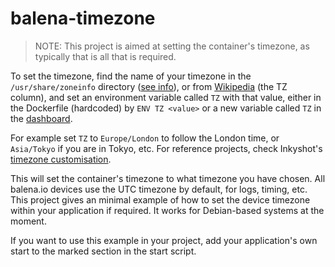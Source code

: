 # balena-timezone

> NOTE: This project is aimed at setting the container's timezone, as typically that is all that is required.

To set the timezone, find the name of your timezone in the `/usr/share/zoneinfo`
directory ([see info](https://wiki.debian.org/TimeZoneChanges)), or from
[Wikipedia](https://en.wikipedia.org/wiki/List_of_tz_database_time_zones#List)
(the TZ column), and set an environment variable called `TZ` with that
value, either in the Dockerfile (hardcoded) by `ENV TZ <value>` or a new
variable called `TZ` in the [dashboard](https://docs.balena.io/management/env-vars/).

For example set `TZ` to `Europe/London` to follow the London time, or
`Asia/Tokyo` if you are in Tokyo, etc. For reference projects, check Inkyshot's [timezone customisation](https://github.com/balenalabs/inkyshot#timezone). 

This will set the container's timezone to what timezone you have chosen. All 
balena.io devices use the UTC timezone by default, for logs, timing, etc. This
project gives an minimal example of how to set the device timezone within
your application if required. It works for Debian-based systems at the moment.

If you want to use this example in your project, add your application's own
start to the marked section in the start script.
